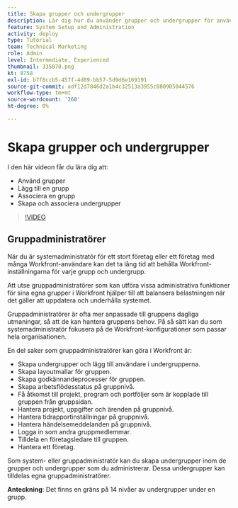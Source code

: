 ```yaml
---
title: Skapa grupper och undergrupper
description: Lär dig hur du använder grupper och undergrupper för användarorganisation och behörigheter som ska fungera. Lär dig skapa en grupp och undergrupper.
feature: System Setup and Administration
activity: deploy
type: Tutorial
team: Technical Marketing
role: Admin
level: Intermediate, Experienced
thumbnail: 335070.png
kt: 8758
exl-id: b7f8ccb5-457f-4d89-bb57-5d9d6e169191
source-git-commit: adf12d7846d2a1b4c32513a3955c080905044576
workflow-type: tm+mt
source-wordcount: '268'
ht-degree: 0%

---
```


# Skapa grupper och undergrupper

I den här videon får du lära dig att:

* Använd grupper
* Lägg till en grupp
* Associera en grupp
* Skapa och associera undergrupper

>[!VIDEO](https://video.tv.adobe.com/v/335070/?quality=12)

## Gruppadministratörer

När du är systemadministratör för ett stort företag eller ett företag med många Workfront-användare kan det ta lång tid att behålla Workfront-inställningarna för varje grupp och undergrupp.

Att utse gruppadministratörer som kan utföra vissa administrativa funktioner för sina egna grupper i Workfront hjälper till att balansera belastningen när det gäller att uppdatera och underhålla systemet.

Gruppadministratörer är ofta mer anpassade till gruppens dagliga utmaningar, så att de kan hantera gruppens behov. På så sätt kan du som systemadministratör fokusera på de Workfront-konfigurationer som passar hela organisationen.

En del saker som gruppadministratörer kan göra i Workfront är:

* Skapa undergrupper och lägg till användare i undergrupperna.
* Skapa layoutmallar för gruppen.
* Skapa godkännandeprocesser för gruppen.
* Skapa arbetsflödesstatus på gruppnivå.
* Få åtkomst till projekt, program och portföljer som är kopplade till gruppen från gruppsidan.
* Hantera projekt, uppgifter och ärenden på gruppnivå.
* Hantera tidrapportinställningar på gruppnivå.
* Hantera händelsemeddelanden på gruppnivå.
* Logga in som andra gruppmedlemmar.
* Tilldela en företagsledare till gruppen.
* Hantera ett företag.

Som system- eller gruppadministratör kan du skapa undergrupper inom de grupper och undergrupper som du administrerar. Dessa undergrupper kan tilldelas egna gruppadministratörer.

**Anteckning**: Det finns en gräns på 14 nivåer av undergrupper under en grupp.
